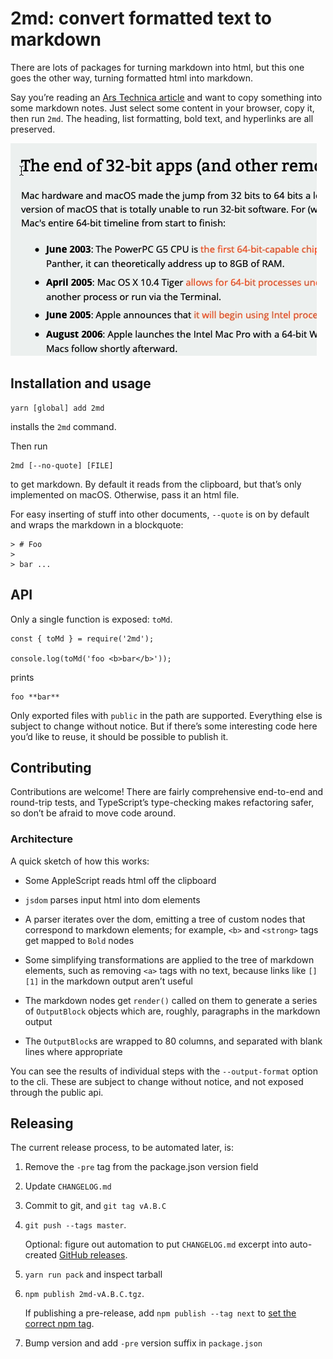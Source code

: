 # 2md: convert formatted text to markdown

There are lots of packages for turning markdown into html, but this one
goes the other way, turning formatted html into markdown.

Say you’re reading an [Ars Technica article][] and want to copy something
into some markdown notes. Just select some content in your browser, copy
it, then run `2md`. The heading, list formatting, bold text, and hyperlinks
are all preserved.

[Ars Technica article]: https://arstechnica.com/gadgets/2019/10/macos-10-15-catalina-the-ars-technica-review/3/#h1

![](doc/demo.gif)

## Installation and usage

    yarn [global] add 2md

installs the `2md` command.

Then run

    2md [--no-quote] [FILE]

to get markdown. By default it reads from the clipboard, but that’s only
implemented on macOS. Otherwise, pass it an html file.

For easy inserting of stuff into other documents, `--quote` is on by
default and wraps the markdown in a blockquote:

    > # Foo
    >
    > bar ...

## API

Only a single function is exposed: `toMd`.

    const { toMd } = require('2md');

    console.log(toMd('foo <b>bar</b>'));

prints

    foo **bar**

Only exported files with `public` in the path are supported. Everything
else is subject to change without notice. But if there’s some interesting
code here you’d like to reuse, it should be possible to publish it.

## Contributing

Contributions are welcome! There are fairly comprehensive end-to-end and
round-trip tests, and TypeScript’s type-checking makes refactoring safer,
so don’t be afraid to move code around.

### Architecture

A quick sketch of how this works:

  - Some AppleScript reads html off the clipboard

  - `jsdom` parses input html into dom elements

  - A parser iterates over the dom, emitting a tree of custom nodes that
    correspond to markdown elements; for example, `<b>` and `<strong>` tags
    get mapped to `Bold` nodes

  - Some simplifying transformations are applied to the tree of markdown
    elements, such as removing `<a>` tags with no text, because links like
    `[][1]` in the markdown output aren’t useful

  - The markdown nodes get `render()` called on them to generate a series
    of `OutputBlock` objects which are, roughly, paragraphs in the
    markdown output

  - The `OutputBlock`s are wrapped to 80 columns, and separated with
    blank lines where appropriate

You can see the results of individual steps with the `--output-format`
option to the cli. These are subject to change without notice, and not
exposed through the public api.

## Releasing

The current release process, to be automated later, is:

 1. Remove the `-pre` tag from the package.json version field

 2. Update `CHANGELOG.md`

 3. Commit to git, and `git tag vA.B.C`

 4. `git push --tags master`.

    Optional: figure out automation to put `CHANGELOG.md` excerpt into
    auto-created [GitHub releases][gh-release].

[gh-release]: https://github.com/andrewdotn/2md/releases

 5. `yarn run pack` and inspect tarball

 6. `npm publish 2md-vA.B.C.tgz`.

     If publishing a pre-release, add `npm publish --tag next` to [set the
     correct npm tag][npm-next].

[npm-next]: https://medium.com/@mbostock/prereleases-and-npm-e778fc5e2420

 7. Bump version and add `-pre` version suffix in `package.json`
